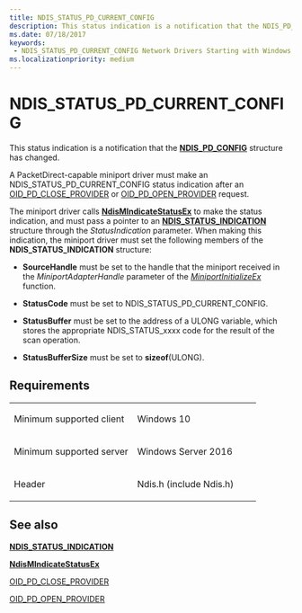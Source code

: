 ```yaml
---
title: NDIS_STATUS_PD_CURRENT_CONFIG
description: This status indication is a notification that the NDIS_PD_CONFIG structure has changed.
ms.date: 07/18/2017
keywords:
 - NDIS_STATUS_PD_CURRENT_CONFIG Network Drivers Starting with Windows Vista
ms.localizationpriority: medium
---
```


# NDIS\_STATUS\_PD\_CURRENT\_CONFIG


This status indication is a notification that the [**NDIS\_PD\_CONFIG**](/windows-hardware/drivers/ddi/ntddndis/ns-ntddndis-_ndis_pd_config) structure has changed.

A PacketDirect-capable miniport driver must make an NDIS\_STATUS\_PD\_CURRENT\_CONFIG status indication after an [OID\_PD\_CLOSE\_PROVIDER](./oid-pd-close-provider.md) or [OID\_PD\_OPEN\_PROVIDER](./oid-pd-open-provider.md) request.

The miniport driver calls [**NdisMIndicateStatusEx**](/windows-hardware/drivers/ddi/ndis/nf-ndis-ndismindicatestatusex) to make the status indication, and must pass a pointer to an [**NDIS\_STATUS\_INDICATION**](/windows-hardware/drivers/ddi/ndis/ns-ndis-_ndis_status_indication) structure through the *StatusIndication* parameter. When making this indication, the miniport driver must set the following members of the **NDIS\_STATUS\_INDICATION** structure:

-   **SourceHandle** must be set to the handle that the miniport received in the *MiniportAdapterHandle* parameter of the [*MiniportInitializeEx*](/windows-hardware/drivers/ddi/ndis/nc-ndis-miniport_initialize) function.

-   **StatusCode** must be set to NDIS\_STATUS\_PD\_CURRENT\_CONFIG.

-   **StatusBuffer** must be set to the address of a ULONG variable, which stores the appropriate NDIS\_STATUS\_xxxx code for the result of the scan operation.

-   **StatusBufferSize** must be set to **sizeof**(ULONG).

Requirements
------------

<table>
<colgroup>
<col width="50%" />
<col width="50%" />
</colgroup>
<tbody>
<tr class="odd">
<td><p>Minimum supported client</p></td>
<td><p>Windows 10</p></td>
</tr>
<tr class="even">
<td><p>Minimum supported server</p></td>
<td><p>Windows Server 2016</p></td>
</tr>
<tr class="odd">
<td><p>Header</p></td>
<td>Ndis.h (include Ndis.h)</td>
</tr>
</tbody>
</table>

## See also


[**NDIS\_STATUS\_INDICATION**](/windows-hardware/drivers/ddi/ndis/ns-ndis-_ndis_status_indication)

[**NdisMIndicateStatusEx**](/windows-hardware/drivers/ddi/ndis/nf-ndis-ndismindicatestatusex)

[OID\_PD\_CLOSE\_PROVIDER](./oid-pd-close-provider.md)

[OID\_PD\_OPEN\_PROVIDER](./oid-pd-open-provider.md)

 

